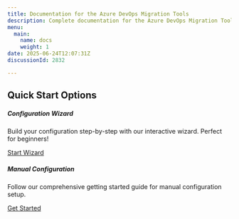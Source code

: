 ```yaml
---
title: Documentation for the Azure DevOps Migration Tools
description: Complete documentation for the Azure DevOps Migration Tools, including setup guides, configuration references, and how-to articles.
menu:
  main:
    name: docs
    weight: 1
date: 2025-06-24T12:07:31Z
discussionId: 2832

---
```


## Quick Start Options

<div class="row g-4 mb-5">
  <div class="col-md-6">
    <div class="card h-100 border-primary">
      <div class="card-body text-center">
        <div class="mb-3">
          <i class="fas fa-magic fa-3x text-primary"></i>
        </div>
        <h5 class="card-title">Configuration Wizard</h5>
        <p class="card-text">Build your configuration step-by-step with our interactive wizard. Perfect for beginners!</p>
        <a href="config-wizard/" class="btn btn-primary">
          <i class="fas fa-magic me-2"></i>Start Wizard
        </a>
      </div>
    </div>
  </div>
  <div class="col-md-6">
    <div class="card h-100 border-success">
      <div class="card-body text-center">
        <div class="mb-3">
          <i class="fas fa-book fa-3x text-success"></i>
        </div>
        <h5 class="card-title">Manual Configuration</h5>
        <p class="card-text">Follow our comprehensive getting started guide for manual configuration setup.</p>
        <a href="get-started/" class="btn btn-success">
          <i class="fas fa-book me-2"></i>Get Started
        </a>
      </div>
    </div>
  </div>
</div>

